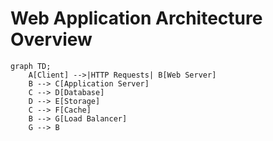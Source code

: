 # Web Application Architecture Overview

```mermaid
graph TD;
    A[Client] -->|HTTP Requests| B[Web Server]
    B --> C[Application Server]
    C --> D[Database]
    D --> E[Storage]
    C --> F[Cache]
    B --> G[Load Balancer]
    G --> B
```